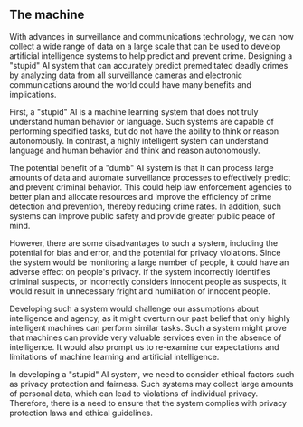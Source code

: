 ## The machine
With advances in surveillance and communications technology, we can now collect a wide range of data on a large scale that can be used to develop artificial intelligence systems to help predict and prevent crime. Designing a "stupid" AI system that can accurately predict premeditated deadly crimes by analyzing data from all surveillance cameras and electronic communications around the world could have many benefits and implications.

First, a "stupid" AI is a machine learning system that does not truly understand human behavior or language. Such systems are capable of performing specified tasks, but do not have the ability to think or reason autonomously. In contrast, a highly intelligent system can understand language and human behavior and think and reason autonomously.

The potential benefit of a "dumb" AI system is that it can process large amounts of data and automate surveillance processes to effectively predict and prevent criminal behavior. This could help law enforcement agencies to better plan and allocate resources and improve the efficiency of crime detection and prevention, thereby reducing crime rates. In addition, such systems can improve public safety and provide greater public peace of mind.

However, there are some disadvantages to such a system, including the potential for bias and error, and the potential for privacy violations. Since the system would be monitoring a large number of people, it could have an adverse effect on people's privacy. If the system incorrectly identifies criminal suspects, or incorrectly considers innocent people as suspects, it would result in unnecessary fright and humiliation of innocent people.

Developing such a system would challenge our assumptions about intelligence and agency, as it might overturn our past belief that only highly intelligent machines can perform similar tasks. Such a system might prove that machines can provide very valuable services even in the absence of intelligence. It would also prompt us to re-examine our expectations and limitations of machine learning and artificial intelligence.

In developing a "stupid" AI system, we need to consider ethical factors such as privacy protection and fairness. Such systems may collect large amounts of personal data, which can lead to violations of individual privacy. Therefore, there is a need to ensure that the system complies with privacy protection laws and ethical guidelines.
